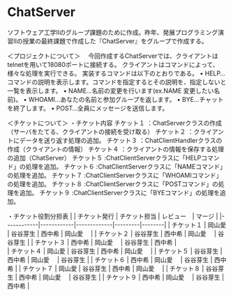 # ChatServer
ソフトウェア工学Ⅱのグループ課題のために作成。昨年、発展プログラミング演習Ⅱの授業の最終課題で作成した『ChatServer』をグループで作成する。


＜プロジェクトについて＞
　今回作成するChatServerでは、クライアントはtelnetを用いて18080ポートに接続する。
クライアントはコマンドによって、様々な処理を実行できる。
実装するコマンドは以下のとおりである。
    • HELP…コマンドの説明を表示します。コマンドを指定するとその説明を、指定しないと一覧を表示します。
    • NAME…名前の変更を行います(ex.NAME 変更したい名前)。
    • WHOAMI…あなたの名前と参加グループを返します。
    • BYE…チャットを終了します。
    • POST…全員にメッセージを送信します。

＜チケットについて＞
・チケット内容
   チケット１ ：ChatServerクラスの作成（サーバをたてる、クライアントの接続を受け取る）
   チケット２ ：クライアントにデータを送り返す処理の追加。
   チケット３ ：ChatClientHandlerクラスの作成（クライアントの情報）
   チケット４ ：クライアントの情報を保存する処理の追加（ChatServer）
   チケット５ :ChatClientServerクラスに「HELPコマンド」の処理を追加。
   チケット６ :ChatClientServerクラスに「NAMEコマンド」の処理を追加。
   チケット７ :ChatClientServerクラスに「WHOAMIコマンド」の処理を追加。
   チケット８ :ChatClientServerクラスに「POSTコマンド」の処理を追加。
   チケット９ :ChatClientServerクラスに「BYEコマンド」の処理を追加。

・チケット役割分担表
|            | チケット発行 | チケット担当  | レビュー　| マージ  |
|------------|------------|-------------|---------|--------|
| チケット１   |  岡山愛     |  谷谷芽生    | 西中希   | 岡山愛　 |
| チケット２   |  谷谷芽生   |  西中希      | 岡山愛　 | 谷谷芽生 |
| チケット３   |  西中希     |  岡山愛　    | 谷谷芽生 | 西中希   |  
| チケット４   |  岡山愛     |  谷谷芽生    | 西中希   | 岡山愛　 |
| チケット５   |  谷谷芽生   |  西中希      | 岡山愛　 | 谷谷芽生 |
| チケット６   |  西中希     |  岡山愛　    | 谷谷芽生 | 西中希   | 
| チケット７   |  岡山愛     |  谷谷芽生    | 西中希   | 岡山愛　 |
| チケット８   |  谷谷芽生   |  西中希      | 岡山愛　 | 谷谷芽生 |
| チケット９   |  西中希     |  岡山愛　    | 谷谷芽生 | 西中希   | 
